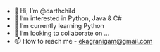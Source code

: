 - 👋 Hi, I’m @darthchild
- 👀 I’m interested in Python, Java & C#
- 🌱 I’m currently learning Python
- 💞️ I’m looking to collaborate on ...
- 📫 How to reach me - ekagranigam@gmail.com

<!---
darthchild/darthchild is a ✨ special ✨ repository because its `README.md` (this file) appears on your GitHub profile.
You can click the Preview link to take a look at your changes.
--->
